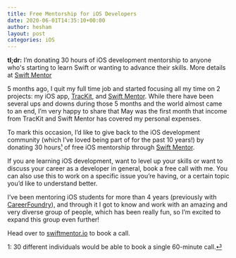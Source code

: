 ```yaml
---
title: Free Mentorship for iOS Developers
date: 2020-06-01T14:35:10+00:00
author: hesham
layout: post
categories: iOS
---
```


**tl;dr:** I’m donating 30 hours of iOS development mentorship to anyone who's starting to learn Swift or wanting to advance their skills. More details at [Swift Mentor](https://www.swiftmentor.io/free-mentorship)

5 months ago, I quit my full time job and started focusing all my time on 2 projects: my iOS app, [TracKit](https://apps.apple.com/app/trackit-track-anything/id684374465), and [Swift Mentor](https://www.swiftmentor.io/). While there have been several ups and downs during those 5 months and the world almost came to an end, I’m very happy to share that May was the first month that income from TracKit and Swift Mentor has covered my personal expenses. 

To mark this occasion, I’d like to give back to the iOS development community (which I’ve loved being part of for the past 10 years!) by donating 30 hours<span id="a1">[¹](#1)</span> of free iOS mentorship through [Swift Mentor](https://www.swiftmentor.io/free-mentorship).

If you are learning iOS development, want to level up your skills or want to discuss your career as a developer in general, book a free call with me. You can also use this to work on a specific issue you’re having, or a certain topic you’d like to understand better.

I’ve been mentoring iOS students for more than 4 years (previously with [CareerFoundry](https://careerfoundry.com/)), and through it I got  to know and work with an amazing and very diverse group of people, which has been really fun, so I’m excited to expand this group even further!

Head over to [swiftmentor.io](https://www.swiftmentor.io/free-mentorship) to book a call.

<span id="1">1:</span> 30 different individuals would be able to book a single 60-minute call.[⏎](#a1)<br>

